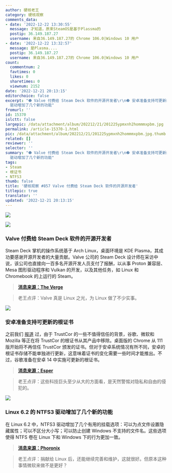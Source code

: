 ```yaml
---
author: 硬核老王
category: 硬核观察
comments_data:
- date: '2022-12-22 13:30:55'
  message: 才知道，原来SteamOS是基于Plassma的
  postip: 36.149.187.27
  username: 来自36.149.187.27的 Chrome 106.0|Windows 10 用户
- date: '2022-12-22 13:32:57'
  message: 是Plasma....
  postip: 36.149.187.27
  username: 来自36.149.187.27的 Chrome 106.0|Windows 10 用户
count:
  commentnum: 2
  favtimes: 0
  likes: 0
  sharetimes: 0
  viewnum: 2152
date: '2022-12-21 20:13:15'
editorchoice: false
excerpt: "❶ Valve 付费给 Steam Deck 软件的开源开发者\r\n❷ 安卓准备支持可更新的根证书\r\n❸ Linux 6.2 的 NTFS3
  驱动增加了几个新的功能"
fromurl: ''
id: 15370
islctt: false
largepic: /data/attachment/album/202212/21/201225ypmxnh2hommmxpbm.jpg
permalink: /article-15370-1.html
pic: /data/attachment/album/202212/21/201225ypmxnh2hommmxpbm.jpg.thumb.jpg
related: []
reviewer: ''
selector: ''
summary: "❶ Valve 付费给 Steam Deck 软件的开源开发者\r\n❷ 安卓准备支持可更新的根证书\r\n❸ Linux 6.2 的 NTFS3
  驱动增加了几个新的功能"
tags:
- Steam
- 根证书
- NTFS3
thumb: false
title: '硬核观察 #857 Valve 付费给 Steam Deck 软件的开源开发者'
titlepic: true
translator: ''
updated: '2022-12-21 20:13:15'
---
```


![](/data/attachment/album/202212/21/201225ypmxnh2hommmxpbm.jpg)


![](/data/attachment/album/202212/21/201232l44foybt47z5ub7n.jpg)


### Valve 付费给 Steam Deck 软件的开源开发者


Steam Deck 掌机的操作系统基于 Arch Linux，桌面环境是 KDE Plasma，其成功要感谢开源开发者的大量贡献。Valve 公司的 Steam Deck 设计师在采访中说，该公司也直接向一百多名开源开发人员支付了报酬，以从事 Proton 兼容层、Mesa 图形驱动程序和 Vulkan 的开发，以及其他任务，如 Linux 和 Chromebook 的上运行的 Steam。



> 
> **[消息来源：The Verge](https://www.theverge.com/23499215/valve-steam-deck-interview-late-2022)**
> 
> 
> 



> 
> 老王点评：Valve 真是 Linux 之光，为 Linux 做了不少实事。
> 
> 
> 


![](/data/attachment/album/202212/21/201242z2vnlw22nw8slzn2.jpg)


### 安卓准备支持可更新的根证书


之前我们 [报道](/article-15242-1.html) 过，由于 TrustCor 的一些不值得信任的背景，谷歌、微软和 Mozilla 等正在将 TrustCor 的根证书从其产品中移除。桌面版的 Chrome 从 111 版开始将不再信任 TrustCor 颁发的证书。但对于安卓系统情况有所不同，安卓的根证书存储不能单独进行更新，这意味着证书的变化需要一些时间才能推出。不过，谷歌准备在安卓 14 中实施可更新的根证书。



> 
> **[消息来源：Esper](https://blog.esper.io/android-14-updatable-certificates/)**
> 
> 
> 



> 
> 老王点评：这些科技巨头至少从大的方面看，是天然警惕对隐私和自由的侵犯的。
> 
> 
> 


![](/data/attachment/album/202212/21/201253x15zd2yll6l1p1p5.jpg)


### Linux 6.2 的 NTFS3 驱动增加了几个新的功能


在 Linux 6.2 中，NTFS3 驱动增加了几个有用的挂载选项：可以为点文件设置隐藏属性；可以不区分大小写；可以防止创建 Windows 不支持的文件名。这些选项使得 NTFS 卷在 Linux 下和 Windows 下的行为更加一致。



> 
> **[消息来源：Phoronix](https://www.phoronix.com/news/NTFS3-Linux-6.2-Features)**
> 
> 
> 



> 
> 老王点评：捐献给 Linux 后，还能继续完善和维护，这就很好。但原本这种事情微软来做不是更好？
> 
> 
>